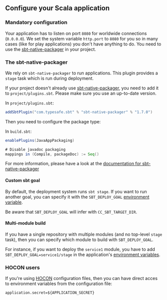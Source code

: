 ## Configure your Scala application
### Mandatory configuration

Your application has to listen on port `8080` for worldwide connections (`0.0.0.0`). We set the system variable `http.port` to `8080` for you so in many cases (like for play applications) you don't have anything to do.
You need to use the [sbt-native-packager](#the-sbt-native-packager) in your project.

### The sbt-native-packager
We rely on `sbt-native-packager` to run applications. This plugin provides a `stage` task which is run during deployment.

If your project doesn't already use [sbt-native-packager](https://GitHub.com/sbt/sbt-native-packager), you need to add it to `project/plugins.sbt`. Please make sure you use an up-to-date version.

In `project/plugins.sbt`:

```scala
addSbtPlugin("com.typesafe.sbt" % "sbt-native-packager" % "1.7.0")
```

Then you need to configure the package type:

In `build.sbt`:

```scala
enablePlugins(JavaAppPackaging)

# Disable javadoc packaging
mappings in (Compile, packageDoc) := Seq()
```

For more information, please have a look at the [documentation for sbt-native-packager](https://www.scala-sbt.org/sbt-native-packager/index.html)

#### Custom sbt goal

By default, the deployment system runs `sbt stage`. If you want to run another goal, you can specify it with the `SBT_DEPLOY_GOAL` [environment variable](#setting-up-environment-variables-on-clever-cloud).

Be aware that `SBT_DEPLOY_GOAL` will infer with `CC_SBT_TARGET_DIR`.

#### Multi-module build

If you have a single repository with multiple modules (and no top-level `stage` task), then you can specify which module to build with `SBT_DEPLOY_GOAL`.

For instance, if you want to deploy the `service1` module, you have to add `SBT_DEPLOY_GOAL=service1/stage` in the application's [environment variables](#setting-up-environment-variables-on-clever-cloud).

### HOCON users

If you're using
[HOCON](https://GitHub.com/typesafehub/config/blob/master/HOCON.md#hocon-human-optimized-config-object-notation) configuration files, then you can have direct acces to environment variables from the configuration file:

```
application.secret=${APPLICATION_SECRET}
```